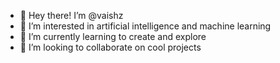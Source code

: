 - 👋 Hey there! I’m @vaishz
- 👀 I’m interested in artificial intelligence and machine learning  
- 🌱 I’m currently learning to create and explore
- 💞️ I’m looking to collaborate on cool projects

<!---
Vaishz/Vaishz is a ✨ special ✨ repository because its `README.md` (this file) appears on your GitHub profile.
You can click the Preview link to take a look at your changes.
--->
